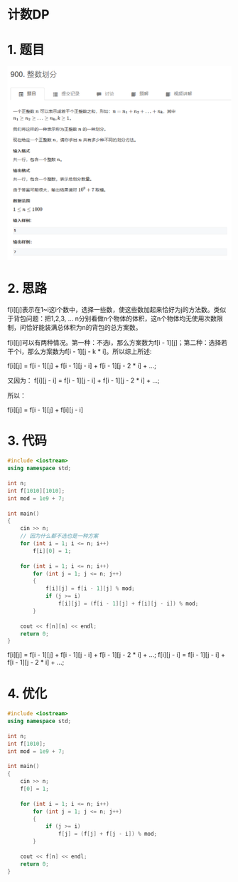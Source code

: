 # 计数DP

# 1. 题目

![](image/image_HBHVFZ1_ml.png)

# 2. 思路

f\[i]\[j]表示在1\~i这i个数中，选择一些数，使这些数加起来恰好为j的方法数。类似于背包问题：把1,2,3, … n分别看做n个物体的体积，这n个物体均无使用次数限制，问恰好能装满总体积为n的背包的总方案数。

f\[i]\[j]可以有两种情况。第一种：不选i，那么方案数为f\[i - 1]\[j]；第二种：选择若干个i，那么方案数为f\[i - 1]\[j - k \* i]。所以综上所述:

f\[i]\[j] = f\[i - 1]\[j] + f\[i - 1]\[j - i] + f\[i - 1]\[j - 2 \* i] + ...;

又因为：
f\[i]\[j - i] = f\[i - 1]\[j - i] + f\[i - 1]\[j - 2 \* i] + ...;

所以：

f\[i]\[j] = f\[i - 1]\[j] + f\[i]\[j - i]

# 3. 代码

```c++
#include <iostream>
using namespace std;

int n;
int f[1010][1010];
int mod = 1e9 + 7;

int main()
{
    cin >> n;
    // 因为什么都不选也是一种方案
    for (int i = 1; i <= n; i++)
        f[i][0] = 1;

    for (int i = 1; i <= n; i++)
        for (int j = 1; j <= n; j++)
        {
            f[i][j] = f[i - 1][j] % mod;
            if (j >= i)
                f[i][j] = (f[i - 1][j] + f[i][j - i]) % mod;
        }

    cout << f[n][n] << endl;
    return 0;
}
```

f\[i]\[j] = f\[i - 1]\[j] + f\[i - 1]\[j - i] + f\[i - 1]\[j - 2 \* i] + ...;
f\[i]\[j - i] = f\[i - 1]\[j - i] + f\[i - 1]\[j - 2 \* i] + ...;

# 4. 优化

```c++
#include <iostream>
using namespace std;

int n;
int f[1010];
int mod = 1e9 + 7;

int main()
{
    cin >> n;
    f[0] = 1;

    for (int i = 1; i <= n; i++)
        for (int j = 1; j <= n; j++)
        {
            if (j >= i)
                f[j] = (f[j] + f[j - i]) % mod;
        }

    cout << f[n] << endl;
    return 0;
}


```
